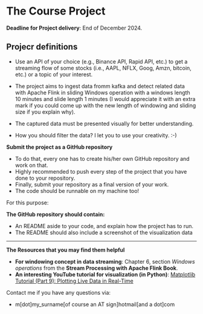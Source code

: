# The Course Project

**Deadline for Project delivery**: End of December 2024.

## Projecr definitions
- Use an API of your choice (e.g., Binance API, Rapid API, etc.) to get a streaming flow of some stocks (i.e., AAPL, NFLX, Goog, Amzn, bitcoin, etc.) or a topic of your interest.

- The project aims to ingest data fromm kafka and detect related data with Apache Flink in sliding Windows operation with a windows length 10 minutes and slide length 1 minutes (I would appreciate it with an extra mark if you could come up with the new length of windowing and sliding size if you explain why).
- The captured data must be presented visually for better understanding.
- How you should filter the data? I let you to use your creativity. :-)


**Submit the project as a GitHub repository**
- To do that, every one has to create his/her own GitHub repository and work on that.
- Highly recommended to push every step of the project that you have done to your repository.
- Finally, submit your repository as a final version of your work.
- The code should be runnable on my machine too!

For this purpose:

**The GitHub repository should contain:**
- An README aside to your code, and explain how the project has to run.
- The README should also include a screenshot of the visualization data

---
**The Resources that you may find them helpful**
- **For windowing concept in data streaming**: Chapter 6, section _Windows operations_ from the __Stream Processing with Apache Flink Book__.
- **An interesting YouTube tutorial for visualization (in Python)**: [Matplotlib Tutorial (Part 9): Plotting Live Data in Real-Time](https://www.youtube.com/watch?v=Ercd-Ip5PfQ&list=PL-osiE80TeTvipOqomVEeZ1HRrcEvtZB_&index=10)

Contact me if you have any questions via:
- m[dot]my_surname[of course an AT sign]hotmail[and a dot]com
